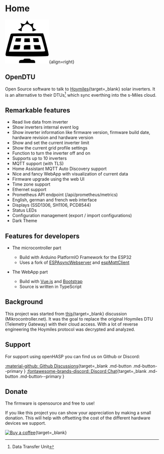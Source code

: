 # Home

![Logo](assets/images/logo.png){align=right}

## OpenDTU

Open Source software to talk to [Hoymiles][1]{target=_blank} solar inverters. It is an alternative to their DTUs[^1] which sync everthing into the s-Miles cloud.

## Remarkable features

* Read live data from inverter
* Show inverters internal event log
* Show inverter information like firmware version, firmware build date, hardware revision and hardware version
* Show and set the current inverter limit
* Show the current grid profile settings
* Function to turn the inverter off and on
* Supports up to 10 inverters
* MQTT support (with TLS)
* Home Assistant MQTT Auto Discovery support
* Nice and fancy WebApp with visualization of current data
* Firmware upgrade using the web UI
* Time zone support
* Ethernet support
* Prometheus API endpoint (/api/prometheus/metrics)
* English, german and french web interface
* Displays (SSD1306, SH1106, PCD8544)
* Status LEDs
* Configuration management (export / import configurations)
* Dark Theme

## Features for developers

* The microcontroller part
    * Build with Arduino PlatformIO Framework for the ESP32
    * Uses a fork of [ESPAsyncWebserver](https://github.com/yubox-node-org/ESPAsyncWebServer) and [espMqttClient](https://github.com/bertmelis/espMqttClient)

* The WebApp part
    * Build with [Vue.js](https://vuejs.org) and [Bootstrap](https://getbootstrap.com)
    * Source is written in TypeScript

## Background

This project was started from [this](https://www.mikrocontroller.net/topic/525778){target=_blank} discussion (Mikrocontroller.net).
It was the goal to replace the original Hoymiles DTU (Telemetry Gateway) with their cloud access. With a lot of reverse engineering the Hoymiles protocol was decrypted and analyzed.

## Support

For support using openHASP you can find us on Github or Discord:

[:material-github: Github Discussions][2]{target=_blank .md-button .md-button--primary }
[:fontawesome-brands-discord: Discord Chat][3]{target=_blank .md-button .md-button--primary }

## Donate

The firmware is opensource and free to use!

If you like this project you can show your appreciation by making a small donation.
This will help with offsetting the cost of the different hardware devices we support.

[![Buy a coffee](https://img.shields.io/badge/Kofi-donate-FF5E5B?style=for-the-badge&logo=kofi)](https://ko-fi.com/tbnobody){target=_blank}

[1]: https://www.hoymiles.com/
[2]: https://www.github.com/tbnobody/OpenDTU/discussions
[3]: https://discord.gg/WzhxEY62mB

[^1]: Data Transfer Unit
